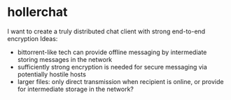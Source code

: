 # hollerchat
I want to create a truly distributed chat client with strong end-to-end encryption
Ideas:
* bittorrent-like tech can provide offline messaging by intermediate storing messages in the network
* sufficiently strong encryption is needed for secure messaging via potentially hostile hosts
* larger files: only direct transmission when recipient is online, or provide for intermediate storage in the network?
